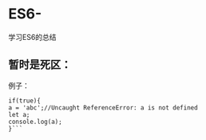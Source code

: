 # ES6-
学习ES6的总结
## 暂时是死区：
例子：
```var a=123;
if(true){
a = 'abc';//Uncaught ReferenceError: a is not defined
let a;
console.log(a);
}```
